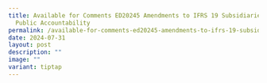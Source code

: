 ```yaml
---
title: Available for Comments ED20245 Amendments to IFRS 19 Subsidiaries without
  Public Accountability
permalink: /available-for-comments-ed20245-amendments-to-ifrs-19-subsidiaries-without-public-accountability/
date: 2024-07-31
layout: post
description: ""
image: ""
variant: tiptap
---
```

